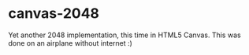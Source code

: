 # canvas-2048

Yet another 2048 implementation, this time in HTML5 Canvas. This was done on an
airplane without internet :)
